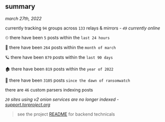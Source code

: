 
## summary
_march 27th, 2022_

currently tracking `94` groups across `133` relays & mirrors - _`49` currently online_

⏲ there have been `5` posts within the `last 24 hours`

🦈 there have been `264` posts within the `month of march`

🪐 there have been `879` posts within the `last 90 days`

🏚 there have been `819` posts within the `year of 2022`

🦕 there have been `3105` posts `since the dawn of ransomwatch`

there are `46` custom parsers indexing posts

_`20` sites using v2 onion services are no longer indexed - [support.torproject.org](https://support.torproject.org/onionservices/v2-deprecation/)_

> see the project [README](https://github.com/thetanz/ransomwatch#ransomwatch--) for backend technicals
